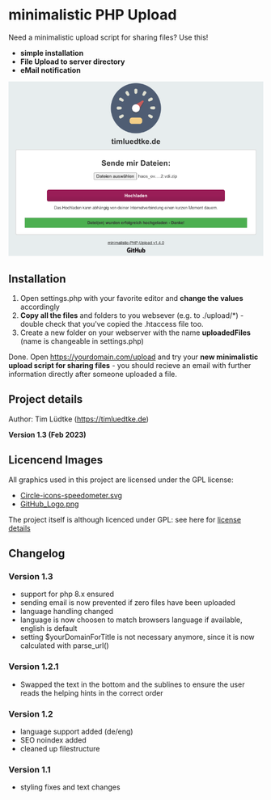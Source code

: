 # minimalistic PHP Upload

Need a minimalistic upload script for sharing files? Use this! 

* **simple installation**
* **File Upload to server directory**
* **eMail notification**

![Example Installation](assets/minimalisticPhpUpload.png "Example Installation")

Installation
------------
1. Open settings.php with your favorite editor and **change the values** accordingly
1. **Copy all the files** and folders to you websever (e.g. to ./upload/*) - double check that you've copied the .htaccess file too.
1. Create a new folder on your webserver with the name **uploadedFiles** (name is changeable in settings.php)

Done. Open https://yourdomain.com/upload and try your **new minimalistic upload script for sharing files** - you should recieve an email with further information directly after someone uploaded a file.

Project details
-------------
Author: Tim Lüdtke (https://timluedtke.de)

**Version 1.3 (Feb 2023)**

Licencend Images
----
All graphics used in this project are licensed under the GPL license:
* [Circle-icons-speedometer.svg](https://commons.wikimedia.org/wiki/File:Circle-icons-speedometer.svg)
* [GitHub_Logo.png](https://github.com/logos) 

The project itself is although licenced under GPL: see here for [license details](LICENSE)

Changelog
-----------
### Version 1.3
* support for php 8.x ensured
* sending email is now prevented if zero files have been uploaded
* language handling changed
* language is now choosen to match browsers language if available, english is default
* setting $yourDomainForTitle is not necessary anymore, since it is now calculated with parse_url()

### Version 1.2.1
* Swapped the text in the bottom and the sublines to ensure the user reads the helping hints in the correct order

### Version 1.2
* language support added (de/eng) 
* SEO noindex added 
* cleaned up filestructure

### Version 1.1
* styling fixes and text changes